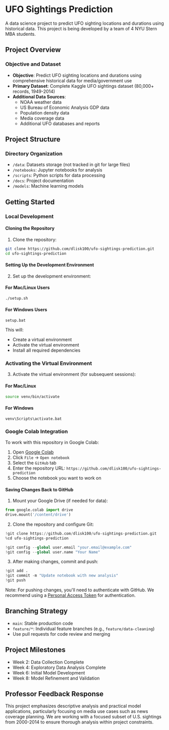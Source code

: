 # UFO Sightings Prediction

A data science project to predict UFO sighting locations and durations using historical data. This project is being developed by a team of 4 NYU Stern MBA students.

## Project Overview
### Objective and Dataset
- **Objective**: Predict UFO sighting locations and durations using comprehensive historical data for media/government use
- **Primary Dataset**: Complete Kaggle UFO sightings dataset (80,000+ records, 1949-2014)
- **Additional Data Sources**:
  - NOAA weather data
  - US Bureau of Economic Analysis GDP data
  - Population density data
  - Media coverage data
  - Additional UFO databases and reports

## Project Structure
### Directory Organization
- `/data`: Datasets storage (not tracked in git for large files)
- `/notebooks`: Jupyter notebooks for analysis
- `/scripts`: Python scripts for data processing
- `/docs`: Project documentation
- `/models`: Machine learning models

## Getting Started
### Local Development
#### Cloning the Repository
1. Clone the repository:
```bash
git clone https://github.com/dlisk100/ufo-sightings-prediction.git
cd ufo-sightings-prediction
```

#### Setting Up the Development Environment
2. Set up the development environment:
#### For Mac/Linux Users
```bash
./setup.sh
```
#### For Windows Users
```batch
setup.bat
```
This will:
- Create a virtual environment
- Activate the virtual environment
- Install all required dependencies

### Activating the Virtual Environment
3. Activate the virtual environment (for subsequent sessions):
#### For Mac/Linux
```bash
source venv/bin/activate
```
#### For Windows
```batch
venv\Scripts\activate.bat
```

### Google Colab Integration

To work with this repository in Google Colab:

1. Open [Google Colab](https://colab.research.google.com)
2. Click `File` → `Open notebook`
3. Select the `GitHub` tab
4. Enter the repository URL: `https://github.com/dlisk100/ufo-sightings-prediction`
5. Choose the notebook you want to work on

#### Saving Changes Back to GitHub

1. Mount your Google Drive (if needed for data):
```python
from google.colab import drive
drive.mount('/content/drive')
```

2. Clone the repository and configure Git:
```python
!git clone https://github.com/dlisk100/ufo-sightings-prediction.git
%cd ufo-sightings-prediction

!git config --global user.email "your.email@example.com"
!git config --global user.name "Your Name"
```

3. After making changes, commit and push:
```python
!git add .
!git commit -m "Update notebook with new analysis"
!git push
```

Note: For pushing changes, you'll need to authenticate with GitHub. We recommend using a [Personal Access Token](https://github.com/settings/tokens) for authentication.

## Branching Strategy
- `main`: Stable production code
- `feature/*`: Individual feature branches (e.g., `feature/data-cleaning`)
- Use pull requests for code review and merging

## Project Milestones
- Week 2: Data Collection Complete
- Week 4: Exploratory Data Analysis Complete
- Week 6: Initial Model Development
- Week 8: Model Refinement and Validation

## Professor Feedback Response
This project emphasizes descriptive analysis and practical model applications, particularly focusing on media use cases such as news coverage planning. We are working with a focused subset of U.S. sightings from 2000-2014 to ensure thorough analysis within project constraints.
